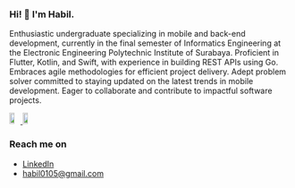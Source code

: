### Hi! 👋 I'm Habil.

Enthusiastic undergraduate specializing in mobile and back-end development, currently in the final semester of Informatics Engineering at the Electronic Engineering Polytechnic Institute of Surabaya. Proficient in Flutter, Kotlin, and Swift, with experience in building REST APIs using Go. Embraces agile methodologies for efficient project delivery. Adept problem solver committed to staying updated on the latest trends in mobile development. Eager to collaborate and contribute to impactful software projects.

<div style="display: flex; align-items: center;">
  <a href="https://github.com/djarum76-bot">
    <img width="45%" src="https://github-readme-stats-eight-theta.vercel.app/api?username=djarum76-bot&show_icons=true&theme=algolia&include_all_commits=true&count_private=true"/>
    <img width="45%" src="https://github-readme-stats-eight-theta.vercel.app/api/top-langs/?username=djarum76-bot&layout=compact&langs_count=8&theme=algolia"/>
  </a>
</div>

### Reach me on
- <a href="https://www.linkedin.com/in/habil0105">LinkedIn</a>
- habil0105@gmail.com
